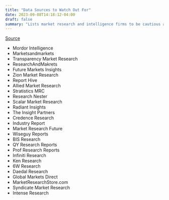 ```yaml
---
title: "Data Sources to Watch Out For"
date: 2023-09-08T14:18:12-04:00
draft: false
summary: "Lists market research and intelligence firms to be cautious about, based on a source suggesting they may not be reliable."
---
```


[Source](https://ipvm.com/reports/scam-research)

- Mordor Intelligence
- Marketsandmarkets
- Transparency Market Research
- ResearchAndMakrets
- Future Markets Insights
- Zion Market Research
- Report Hive
- Allied Market Research
- Stratistics MRC
- Research Nester
- Scalar Market Research
- Radiant Insights
- The Insight Partners
- Credence Research
- Industry Report
- Market Research Future
- Wiseguy Reports
- BIS Research
- QY Research Reports
- Prof Research Reports
- Infiniti Research
- Ken Research
- 6W Research
- Daedal Research
- Global Markets Direct
- MarketResearchStore.com
- Syndicate Market Research
- Intense Research
